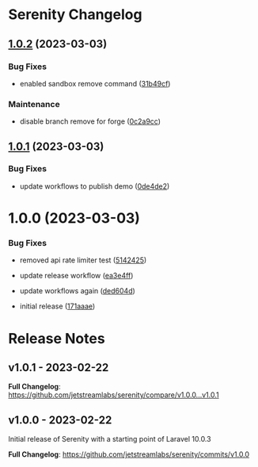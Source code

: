 # Serenity Changelog

## [1.0.2](https://github.com/jetstreamlabs/serenity/compare/v1.0.1...v1.0.2) (2023-03-03)


### Bug Fixes

* enabled sandbox remove command ([31b49cf](https://github.com/jetstreamlabs/serenity/commit/31b49cf2ab811fd1c2e0312952e57fb0bf66db22))


### Maintenance

* disable branch remove for forge ([0c2a9cc](https://github.com/jetstreamlabs/serenity/commit/0c2a9cc1375fd7b9b89e0d972bf8184084ac0ead))

## [1.0.1](https://github.com/jetstreamlabs/serenity/compare/v1.0.0...v1.0.1) (2023-03-03)


### Bug Fixes

* update workflows to publish demo ([0de4de2](https://github.com/jetstreamlabs/serenity/commit/0de4de2249a18867884df1e768c7596b172430d7))

# 1.0.0 (2023-03-03)


### Bug Fixes

* removed api rate limiter test ([5142425](https://github.com/jetstreamlabs/serenity/commit/5142425774b5f2445b97dd5fc883cae5447a48f4))
* update release workflow ([ea3e4ff](https://github.com/jetstreamlabs/serenity/commit/ea3e4ffe63b681b6e0e0a6b777e60dbea74f1406))
* update workflows again ([ded604d](https://github.com/jetstreamlabs/serenity/commit/ded604d41408ec74ba4d8fa3f0e0f85acc53c76e))


* initial release ([171aaae](https://github.com/jetstreamlabs/serenity/commit/171aaaea9f05cb771f1e5ba7a7d0bbc9cf56f23f))

# Release Notes

## v1.0.1 - 2023-02-22

**Full Changelog**: https://github.com/jetstreamlabs/serenity/compare/v1.0.0...v1.0.1

## v1.0.0 - 2023-02-22

Initial release of Serenity with a starting point of Laravel 10.0.3

**Full Changelog**: https://github.com/jetstreamlabs/serenity/commits/v1.0.0
